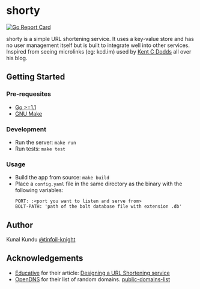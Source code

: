 # shorty
[![Go Report Card](https://goreportcard.com/badge/github.com/tinfoil-knight/shorty)](https://goreportcard.com/report/github.com/tinfoil-knight/shorty)

shorty is a simple URL shortening service. It uses a key-value store and has no user management itself but is built to integrate well into other services. Inspired from seeing microlinks (eg: kcd.im) used by [Kent C Dodds](https://kentcdodds.com/) all over his blog.

## Getting Started

### Pre-requesites
- [Go >=1.1](https://golang.org/)
- [GNU Make](https://www.gnu.org/software/make/)

### Development
- Run the server: `make run`
- Run tests: `make test`

### Usage
- Build the app from source: `make build`
- Place a `config.yaml` file in the same directory as the binary with the following variables:
  ```
  PORT: :<port you want to listen and serve from>
  BOLT-PATH: 'path of the bolt database file with extension .db'
  ```

## Author
Kunal Kundu [@tinfoil-knight](https://github.com/tinfoil-knight)

## Acknowledgements
- [Educative](https://www.educative.io/) for their article: [Designing a URL Shortening service](https://www.educative.io/courses/grokking-the-system-design-interview/m2ygV4E81AR)
- [OpenDNS](https://github.com/opendns) for their list of random domains. [public-domains-list](https://github.com/opendns/public-domain-lists/blob/master/opendns-random-domains.txt)